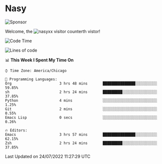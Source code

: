 # Nasy

<!--
<p align="center">
<img height="200" src="https://github-readme-stats.vercel.app/api?username=nasyxx&count_private=true&show_icons=true&theme=dracula&include_all_commits=true"/>
<img height="200" src="https://github-readme-stats.vercel.app/api/top-langs/?username=nasyxx&theme=dracula&hide=html,jupyter+notebook&count_private=true&show_icons=true"/>
</p>

  
----------------
-->

![Sponsor](https://img.shields.io/static/v1.svg?label=Sponsor&message=%E2%9D%A4&logo=GitHub&style=flat&color=pink)
 
Welcome, the ![nasyxx visitor counter](https://count.getloli.com/get/@nasyxx?theme=rule34)th vistor!
 
<!--START_SECTION:waka-->
![Code Time](http://img.shields.io/badge/Code%20Time-2%2C523%20hrs%2036%20mins-blue)

![Lines of code](https://img.shields.io/badge/From%20Hello%20World%20I%27ve%20Written-5%20Million%20lines%20of%20code-blue)

📊 **This Week I Spent My Time On** 

```text
⌚︎ Time Zone: America/Chicago

💬 Programming Languages: 
Org                      3 hrs 48 mins       ███████████████░░░░░░░░░░   59.85% 
sh                       2 hrs 24 mins       █████████░░░░░░░░░░░░░░░░   37.85% 
Python                   4 mins              ░░░░░░░░░░░░░░░░░░░░░░░░░   1.25% 
Git                      2 mins              ░░░░░░░░░░░░░░░░░░░░░░░░░   0.55% 
Emacs Lisp               0 secs              ░░░░░░░░░░░░░░░░░░░░░░░░░   0.26%

🔥 Editors: 
Emacs                    3 hrs 57 mins       ███████████████░░░░░░░░░░   62.15% 
Zsh                      2 hrs 24 mins       █████████░░░░░░░░░░░░░░░░   37.85%

```


 Last Updated on 24/07/2022 11:27:29 UTC
<!--END_SECTION:waka-->

<!-- ![visitors](https://visitor-badge.laobi.icu/badge?page_id=nasyxx.nasyxx) -->
